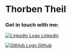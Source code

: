 # Thorben Theil

### Get in touch with me:

[![LinkedIn Logo](https://img.icons8.com/color/24/000000/linkedin.png) Linkedin](https://www.linkedin.com/in/thorbentheil)

[![GitHub Logo](https://img.icons8.com/color/24/000000/github.png) Github](https://github.com/theiltho)
